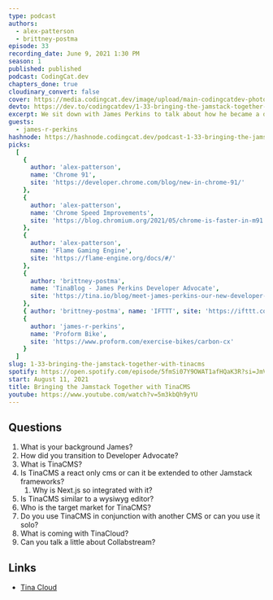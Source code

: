 ```yaml
---
type: podcast
authors:
  - alex-patterson
  - brittney-postma
episode: 33
recording_date: June 9, 2021 1:30 PM
season: 1
published: published
podcast: CodingCat.dev
chapters_done: true
cloudinary_convert: false
cover: https://media.codingcat.dev/image/upload/main-codingcatdev-photo/inv64frx9p0i8jm5awzp.png
devto: https://dev.to/codingcatdev/1-33-bringing-the-jamstack-together-with-tinacms-2m20
excerpt: We sit down with James Perkins to talk about how he became a developer advocate. Then we talk about how TinaCMS is changing the way we think about editing in the Jamstack.
guests:
  - james-r-perkins
hashnode: https://hashnode.codingcat.dev/podcast-1-33-bringing-the-jamstack-together-with-tinacms
picks:
  [
    {
      author: 'alex-patterson',
      name: 'Chrome 91',
      site: 'https://developer.chrome.com/blog/new-in-chrome-91/'
    },
    {
      author: 'alex-patterson',
      name: 'Chrome Speed Improvements',
      site: 'https://blog.chromium.org/2021/05/chrome-is-faster-in-m91.html?m=1'
    },
    {
      author: 'alex-patterson',
      name: 'Flame Gaming Engine',
      site: 'https://flame-engine.org/docs/#/'
    },
    {
      author: 'brittney-postma',
      name: 'TinaBlog - James Perkins Developer Advocate',
      site: 'https://tina.io/blog/meet-james-perkins-our-new-developer-advocate/'
    },
    { author: 'brittney-postma', name: 'IFTTT', site: 'https://ifttt.com/' },
    {
      author: 'james-r-perkins',
      name: 'Proform Bike',
      site: 'https://www.proform.com/exercise-bikes/carbon-cx'
    }
  ]
slug: 1-33-bringing-the-jamstack-together-with-tinacms
spotify: https://open.spotify.com/episode/5fmSi07Y9OWAT1afHQaK3R?si=JmVzJ9htRAmydW-7lNGERQ
start: August 11, 2021
title: Bringing the Jamstack Together with TinaCMS
youtube: https://www.youtube.com/watch?v=5m3kbQh9yYU
---
```


## Questions

1. What is your background James?
2. How did you transition to Developer Advocate?
3. What is TinaCMS?
4. Is TinaCMS a react only cms or can it be extended to other Jamstack frameworks?
   1. Why is Next.js so integrated with it?
5. Is TinaCMS similar to a wysiwyg editor?
6. Who is the target market for TinaCMS?
7. Do you use TinaCMS in conjunction with another CMS or can you use it solo?
8. What is coming with TinaCloud?
9. Can you talk a little about Collabstream?

## Links

- [Tina Cloud](https://tina.io/blog/announcement-tina-cloud-is-officially-in-alpha/)
